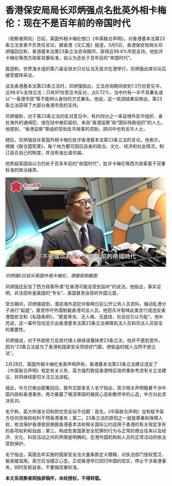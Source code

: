 # 香港保安局局长邓炳强点名批英外相卡梅伦：现在不是百年前的帝国时代

（观察者网讯）日前，英国外相卡梅伦借口《中英联合声明》，对香港基本法第23条立法发表不负责任言论。据香港《文汇报》报道，3月5日，香港保安局局长邓炳强回应称，香港基本法第23条立法咨询期间，获得近98.6%市民支持。他批评卡梅伦等西方政客双重标准，自认为还处于百年前的“帝国时代”。

报道称，世界海关组织第六届全球犬只论坛当天首次在港举行，邓炳强出席论坛后接受媒体采访。

谈及香港基本法第23条立法时，邓炳强指出，立法咨询期间收到1.3万份意见书，近98.6%支持立法；只有97份意见书反对，占0.72%，当中约有一半不具署名或以“一香港市民”等不能辨认身份的方式署名。他说，这一民调结果反映出，第23条立法获得了大部分香港市民的支持。

邓炳强称，对于第23条立法的反对意见中，有约四分之一来自境外反华组织、身处海外的通缉犯，或在狱中被扣留的、来自“香港监察”和“国际特赦组织”的人士。他提到，“香港监察”等组织受到反华政客的资助，顾问中也有反华人士。

随后，邓炳强驳斥英国外相卡梅伦批评香港基本法第23条立法的言论。他表示，根据《联合国宪章》，每个地方都可因应自身的政治、文化、经济和社会情况，制订适合自己的制度，并没有谁比谁优越。

他质疑英国自以为仍处于百多年前的“帝国时代”，批评卡梅伦等西方政客基于双重标准的政治操弄。

![142ed2b11501cb58e20c5677c884c42a.jpg](https://raw.githubusercontent.com/qqhsx/qqnews_image/main/2024/03/05/香港保安局局长邓炳强点名批英外相卡梅伦：现在不是百年前的帝国时代/142ed2b11501cb58e20c5677c884c42a.jpg)

_邓炳强5日驳斥英国外相卡梅伦，港媒视频截图_

邓炳强还反驳了西方政客所谓“在香港可能会受到监听”的说法。他指出，事实证明，非法窃听是美国的“专长”，美国甚至会窃听外国元首。

受访期间，邓炳强提到，潜逃海外逃犯许智峰日前公开公务人员资料，煽动乱港分子进行“起底”，甚至呼吁外国制裁香港司法人员。他怒斥许智峰此类言行或违反香港国安法和《私隐条例》，“更是卑劣、无人格、无底线，社会应引以为耻”。他补充说，这一事件恰恰显示出香港基本法第23条立法保障执法人员和司法人员安全的重要性。

邓炳强说，对于外部势力及其代理人继续诬蔑抹黑23条立法，他并不感到意外，因为“23条立法是为了香港和国家安全而锁好门窗，想偷盗的贼人当然不想立法”。

2月28日，英国外相卡梅伦发表声明声称，香港基本法第23条立法建议违反了《中英联合声明》规定有关义务，英方强烈敦促香港特区政府重新考虑有关立法建议，并将继续密切关注立法进程。

就此，中方已做出密集回应。我外交部发言人毛宁指出，英方相关声明粗暴干涉中国内政和香港事务，再次暴露了根深蒂固的殖民心态和教师爷的心态，中方对此坚决反对。

毛宁称，英方所谓关切和担忧完全站不住脚：首先，《中英联合声明》没有赋予英方任何资格和权利干预香港事务；第二，23条立法的原则之一就是尊重和保障人权，依法保护香港居民根据香港基本法和相关国际公约适用于香港的有关规定享有的各项权利和自由；第三，构成危害国家安全犯罪的行为与正常的商业往来以及经济、文化、科技活动之间的界限是明确的。在港外国机构和人员的正常活动将依法受到保护。

毛宁指出，英国去年实施的国家安全法大量条款定义模糊，对执法部门授权宽泛，极易被滥用。英方应当摆正心态，正视香港早已回归中国的现实，停止干涉香港事务，同时反躬自省，不要搞双重标准。

**本文系观察者网独家稿件，未经授权，不得转载。**

